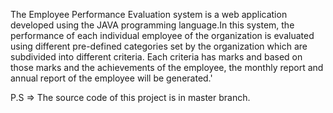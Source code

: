 The Employee Performance Evaluation system is a web application developed using the
JAVA programming language.In this system, the performance of each individual
employee of the organization is evaluated using different pre-defined categories set by the
organization which are subdivided into different criteria. Each criteria has marks and based
on those marks and the achievements of the employee, the monthly report and annual report
of the employee will be generated.'

P.S => The source code of this project is in master branch.
